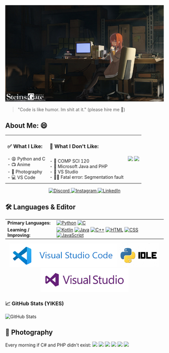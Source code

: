 <img src="kurisu.jpg">
<blockquote> "Code is like humor. Im shit at it." (please hire me 🥺)</blockquote>
<div align="center">
  
  <h2 align="left"> About Me: 😄</h2>
  
  <table>
    <tr>
      <td><h3>✅ What I Like:</h3></td>
      <td><h3>🚩 What I Don't Like:</h3></td>
      <td rowspan="2">
        <img src="https://media1.tenor.com/m/MArtmCi0hlMAAAAd/computer-science-c-code.gif" width="190">
        <img src="https://media1.tenor.com/m/TDJ0PSIAHREAAAAd/he-was-forced-to-use-php-php.gif" width="190">
      </td>
    </tr>
    <tr>
      <td>
        - 😩 Python and C <br>
        - 📺 Anime <br>
        - 📸 Photography <br>
        - 💻 VS Code <br>
      </td>
      <td>
        - 🏫 COMP SCI 120 <br>
        - 🤢 Microsoft Java and PHP <br>
        - 🤮 VS Studio <br>
        - 🧍‍♂️ Fatal error: Segmentation fault <br>
      </td>
    </tr>
  </table>
  
  <a href="https://discordapp.com/users/530883376048242698">
    <img src="https://img.shields.io/badge/Discord-Profile-blue?style=flat-square&logo=discord" alt="Discord">
  </a>
  <a href="https://www.instagram.com/wilson._.joe/">
    <img src="https://img.shields.io/badge/Instagram-Profile-blue?style=flat-square&logo=instagram" alt="Instagram">
  </a>
  <a href="https://www.linkedin.com/in/joseph-wilson-a665332a4/">
    <img src="https://img.shields.io/badge/LinkedIn-Profile-blue?style=flat-square&logo=pinboard" alt="LinkedIn">
  </a> 
</div>


<h2>🛠️ Languages & Editor</h2>
<div display="flex" align="center">
  <table align="centre">
    <tr>
      <td><strong>Primary Languages:</strong></td>
      <td>
        <a href="https://docs.python.org/3/"><img src="https://img.shields.io/badge/Python-3776AB?style=for-the-badge&logo=python&logoColor=white" alt="Python"></a>
        <a href="https://en.cppreference.com/w/c"><img src="https://img.shields.io/badge/C-00599C?style=for-the-badge&logo=c&logoColor=white" alt="C"></a>
      </td>
    </tr>
    <tr>
      <td><strong>Learning / Improving:</strong></td>
      <td>
        <a href="https://kotlinlang.org/"><img src="https://img.shields.io/badge/Kotlin-7F52FF?style=for-the-badge&logo=kotlin&logoColor=white" alt="Kotlin"></a>
        <a href="https://docs.oracle.com/en/java/"><img src="https://img.shields.io/badge/Java-007396?style=for-the-badge&logo=coffeescript&logoColor=white" alt="Java"></a>
        <a href="https://en.cppreference.com/w/cpp"><img src="https://img.shields.io/badge/C%2B%2B-00599C?style=for-the-badge&logo=c%2B%2B&logoColor=white" alt="C++"></a>
        <a href="https://developer.mozilla.org/en-US/docs/Web/HTML"><img src="https://img.shields.io/badge/HTML-E34F26?style=for-the-badge&logo=html5&logoColor=white" alt="HTML"></a>
        <a href="https://developer.mozilla.org/en-US/docs/Web/CSS"><img src="https://img.shields.io/badge/CSS-1979F6?style=for-the-badge&logo=css3&logoColor=white" alt="CSS"></a>
        <a href="https://developer.mozilla.org/en-US/docs/Web/JavaScript"><img src="https://img.shields.io/badge/JavaScript-F7AF1E?style=for-the-badge&logo=javascript&logoColor=white" alt="JavaScript"></a>
      </td>
    </tr>
  </table>
  <a href="https://code.visualstudio.com/"><img src="vsc.png" height="75"></a><a href="https://python.org/"><img src="python_IDLE.jpg" height="75"></a><a href="https://visualstudio.microsoft.com/"><img src="visual_studio.jpg" height="75"></a>
</div>

### 📈 GitHub Stats (YIKES)
![GitHub Stats](https://github-readme-stats.vercel.app/api?username=NoobCrewDelux&show_icons=true&theme=radical)

## 📸 Photography
Every morning if C# and PHP didn't exist:
![](_MG_1398.JPG)
![](_MG_1465.JPG)
![](_MG_1469.JPG)
![](_MG_1169.JPG)
![](_MG_1176.JPG)
![](_MG_1183.JPG)

